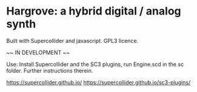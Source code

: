 # Hargrove: a hybrid digital / analog synth

Built with Supercollider and javascript. 
GPL3 licence.

~~ IN DEVELOPMENT ~~

Use: Install Supercollider and the SC3 plugins, run Engine.scd in the sc folder. 
Further instructions therein.

https://supercollider.github.io/
https://supercollider.github.io/sc3-plugins/